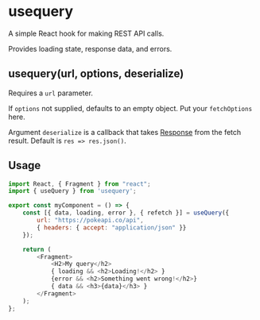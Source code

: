 # usequery

A simple React hook for making REST API calls.

Provides loading state, response data, and errors.

## usequery(url, options, deserialize)

Requires a `url` parameter.

If `options` not supplied, defaults to an empty object. Put your `fetchOptions` here.

Argument `deserialize` is a callback that takes [Response](https://developer.mozilla.org/en-US/docs/Web/API/Response) from the fetch result. Default is `res => res.json()`.


## Usage

```js
import React, { Fragment } from "react";
import { useQuery } from 'usequery';

export const myComponent = () => {
    const [{ data, loading, error }, { refetch }] = useQuery({
        url: "https://pokeapi.co/api",
        { headers: { accept: "application/json" }}
    });

    return (
        <Fragment>
            <H2>My query</h2>
            { loading && <h2>Loading!</h2> }
            {error && <h2>Something went wrong!</h2>}
            { data && <h3>{data}</h3> }
        </Fragment>
    );
};

```
